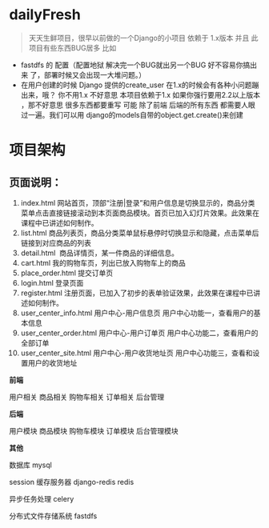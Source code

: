 # dailyFresh

>天天生鲜项目，很早以前做的一个Django的小项目 依赖于 1.x版本 
并且 此项目有些东西BUG居多 比如

- fastdfs 的 配置（配置地狱 解决完一个BUG就出另一个BUG 好不容易你搞出来 了，部署时候又会出现一大堆问题。）
- 在用户创建的时候 Django 提供的create_user 在1.x的时候会有各种小问题蹦出来，哦？ 你不用1.x 不好意思 本项目依赖于1.x 如果你强行要用2.2以上版本 ，那不好意思 很多东西都要重写 可能 除了前端 后端的所有东西 都需要人眼过一遍。我们可以用 django的models自带的object.get.create()来创建
# 项目架构

## 页面说明：

1. index.html 网站首页，顶部“注册|登录”和用户信息是切换显示的，商品分类菜单点击直接链接滚动到本页面商品模块。首页已加入幻灯片效果。此效果在课程中已讲述如何制作。
2. list.html 商品列表页，商品分类菜单鼠标悬停时切换显示和隐藏，点击菜单后链接到对应商品的列表
3. detail.html  商品详情页，某一件商品的详细信息。
4. cart.html 我的购物车页，列出已放入购物车上的商品
5. place_order.html 提交订单页
6. login.html 登录页面
7. register.html 注册页面，已加入了初步的表单验证效果，此效果在课程中已讲述如何制作。
8. user_center_info.html 用户中心-用户信息页 用户中心功能一，查看用户的基本信息
9. user_center_order.html 用户中心-用户订单页 用户中心功能二，查看用户的全部订单
10. user_center_site.html 用户中心-用户收货地址页 用户中心功能三，查看和设置用户的收货地址

**前端**

用户相关 商品相关 购物车相关 订单相关 后台管理

**后端**

用户模块 商品模块 购物车模块 订单模块 后台管理模块

**其他**

数据库 mysql

session 缓存服务器  django-redis redis

异步任务处理  celery

分布式文件存储系统  fastdfs
